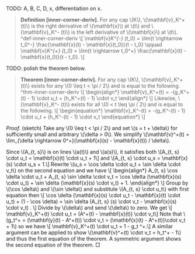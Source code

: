 TODO: A, B, C, D, x, differentiation on x.

> **Definition \[inner-corner-deriv\].** For any cap \\(K\\), \\(\mathbf{v}_K^+ (t)\\) is the right derivative of \\(\mathbf{x}\\) at \\(t\\) and \\(\mathbf{v}_K^- (t)\\) is the left derivative of \\(\mathbf{x}\\) at \\(t\\). ^def-inner-corner-deriv
> \\[
> \mathbf{v}_K^{-} (t_0) = \lim_{t \rightarrow t_0^-} \frac{\mathbf{x}(t) - \mathbf{x}(t_0)}{t - t_0} \qquad
> \mathbf{v}_K^{+} (t_0) = \lim_{t \rightarrow t_0^+} \frac{\mathbf{x}(t) - \mathbf{x}(t_0)}{t - t_0}.
> \\]

TODO: polish the theorem below.

> **Theorem \[inner-corner-deriv\].** For any cap \\(K\\), \\(\mathbf{v}_K^+ (t)\\) exists for any \\(0 \leq t < \pi / 2\\) and is equal to the following. ^thm-inner-corner-deriv
> \\[
> \begin{align*}
> \mathbf{v}_K^+(t) = -(g_K^+(t) - 1) \cdot u_t + (h_K^+(t) - 1) \cdot v_t
> \end{align*}
> \\]
> Likewise, \\(\mathbf{v}_K^- (t)\\) exists for all \\(0 < t \leq \pi / 2\\) and is equal to the following.
> \\[
> \begin{equation*}
> \mathbf{v}_K^-(t) = -(g_K^-(t) - 1) \cdot u_t + (h_K^-(t) - 1) \cdot v_t
> \end{equation*}
> \\]

*Proof.* (sketch) Take any \\(0 \leq t < \pi / 2\\) and set \\(s = t + \delta\\) for sufficiently small and arbitrary \\(\delta > 0\\). We simplify \\(\mathbf{v}^+(t) = \lim_{\delta \rightarrow 0^+}(\mathbf{x}(s) - \mathbf{x}(t)) / \delta\\).

Since \\(A_{t, s}\\) is on lines \\(a(t)\\) and \\(a(s)\\), it satisfies both \\[A_{t, s} \cdot u_t = \mathbf{x}(t) \cdot u_t + 1\\] and \\[A_{t, s} \cdot u_s = \mathbf{x}(s) \cdot u_s + 1.\\]
Rewrite \\(u_s = \cos \delta \cdot u_t + \sin \delta \cdot v_t\\) on the second equation and we have
\\[
\begin{align*}
	A_{t, s} \cos \delta \cdot u_t + A_{t, s} \sin \delta \cdot v_t =  	\cos \delta (\mathbf{x}(s) \cdot u_t) + \sin \delta (\mathbf{x}(s) \cdot v_t) + 1.
\end{align*}
\\]
Group by \\(\cos \delta\\) and \\(\sin \delta\\) and substitute \\(A_{t, s} \cdot u_t\\) with first equation then
\\[ \cos \delta (\mathbf{x}(s) \cdot u_t - \mathbf{x}(t) \cdot u_t) + (1 - \cos \delta)
	= \sin \delta (A_{t, s}  (s) \cdot v_t - \mathbf{x}(s) \cdot v_t) .
	\\]
Divide by \\(\delta\\) and send \\(\delta\\) to zero. We get
\\[ \mathbf{v}_K^+(t) \cdot u_t  = (A^+(t) - \mathbf{x}(t)) \cdot v_t\\]
Note that \\(g_t^+ = (\mathbf{y}(t) - A^+(t)) \cdot v_t = (\mathbf{x}(t) - A^+(t))\cdot v_t + 1\\) so we have
\\[ \mathbf{v}_K^+(t) \cdot u_t = 1 - g_t ^+.\\]
A similar argument can be applied to show \\(\mathbf{v}^+(t) \cdot v_t = h_t^+ - 1\\) and thus the first equation of the theorem. A symmetric argument shows the second equation of the theorem. □
